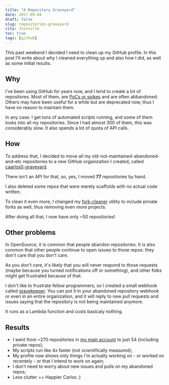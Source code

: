 ```yaml
---
title: "A Repository Graveyard"
date: 2017-09-04
draft: false
slug: repositories-graveyard
city: Joinville
toc: true
tags: [github]
---
```


This past weekend I decided I need to clean up my GitHub profile. In this post I'll write about why I cleaned everything up and also how I did, as well as some initial results.

## Why

I've been using GitHub for years now, and I tend to create a lot of repositores. Most of them, are
[PoCs or spikes](https://medium.com/production-ready/theres-nothing-like-a-good-spike-4a575686a7c5) and are often abbandoned. Others may have been useful for a while but are deprecated now, thus I have no reason to maintain them.

In any case: I get tons of automated scripts running, and some of them looks into all my repositories. Since I had almost 300 of them, this was considerably slow. It also spends a lot of quota of API calls.

## How

To address that, I decided to move all my old-not-maintained-abandoned-and-etc repositories to a new GitHub organization I created, called [caarlos0-graveyard](https://github.com/caarlos0-graveyard).

There isn't an API for that, so, yes, I moved **77** repositories by hand.

I also deleted some repos that were merely scaffolds with no actual code written.

To clean it even more, I changed my [fork-cleaner](https://github.com/caarlos0/fork-cleaner) utility to include private forks as well, thus removing even more projects.

After doing all that, I now have only ~50 repositories!

## Other problems

In OpenSource, it is common that people abandon repositories. It is also common that other people continue to open issues to those repos: they don't care that you don't care.

As you don't care, it's likely that you will never respond to those requests (maybe because you turned notifications off or something), and other folks might get frustrated because of that. 

I don't like to frustrate fellow programmers, so I created a small webhook called [gravekeeper](https://github.com/caarlos0/gravekeeper). You can put it in your abandoned repository webhook or even in an entire organization, and it will reply to new pull requests and issues saying that the repository is not being maintained anymore.

It runs as a Lambda function and costs basicaly nothing.

## Results

- I went from ~270 repositories in [my main account](https://github.com/caarlos0) to just 54 (including private repos);
- My scripts run like 4x faster (not scientifically measured);
- My profile now shows only things I'm actually working on - or worked on recentely - or that I intend to work on again;
- I don't need to worry about new issues and pulls on my abandoned repos;
- Less clutter == Happier Carlos :)
